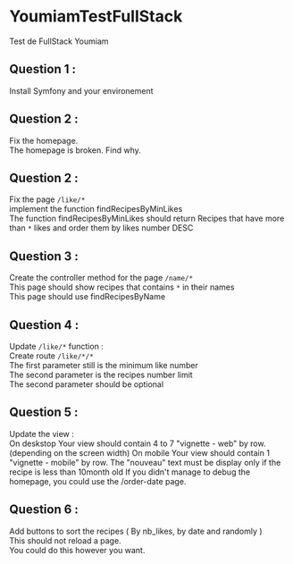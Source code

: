 YoumiamTestFullStack
====================

Test de FullStack Youmiam

## Question 1 :
Install Symfony and your environement    

## Question 2 : 
Fix the homepage.    
The homepage is broken. Find why.    

## Question 2 : 
Fix the page `/like/*`   
implement the function findRecipesByMinLikes    
The function findRecipesByMinLikes should return Recipes that have more than `*` likes and order them by likes number DESC    

## Question 3 : 
Create the controller method for the page `/name/*`   
This page should show recipes that contains `*` in their names    
This page should use findRecipesByName    

## Question 4 : 
Update `/like/*` function :     
Create route `/like/*/*`    
The first parameter still is the minimum like number    
The second parameter is the recipes number limit    
The second parameter should be optional    

## Question 5 : 
Update the view :     
On deskstop Your view should contain 4 to 7 "vignette - web" by row. (depending on the screen width)
On mobile Your view should contain 1 "vignette - mobile" by row.
The "nouveau" text must be display only if the recipe is less than 10month old
If you didn't manage to debug the homepage, you could use the /order-date page.    

## Question 6 : 
Add buttons to sort the recipes ( By nb_likes, by date and randomly )    
This should not reload a page.    
You could do this however you want.    
